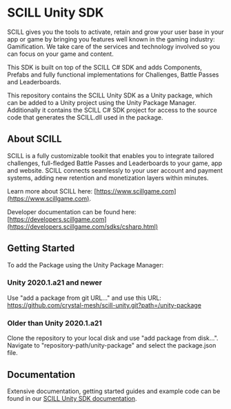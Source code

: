 # SCILL Unity SDK

SCILL gives you the tools to activate, retain and grow your user base in your app or game by bringing you features well known 
in the gaming industry: Gamification. We take care of the services and technology involved so you can focus on your game and content.

This SDK is built on top of the SCILL C# SDK and adds Components, Prefabs and fully functional implementations for Challenges, Battle Passes and Leaderboards.

This repository contains the SCILL Unity SDK as a Unity package, which can be added to a Unity project using the Unity Package Manager. Additionally it contains the SCILL C# SDK project
for access to the source code that generates the SCILL.dll used in the package.

## About SCILL

SCILL is a fully customizable toolkit that enables you to integrate tailored challenges, full-fledged Battle Passes and Leaderboards to your game, app and website. SCILL connects seamlessly to your user account and payment systems, adding new retention 
and monetization layers within minutes.

Learn more about SCILL here: [https://www.scillgame.com](https://www.scillgame.com).

Developer documentation can be found here: [https://developers.scillgame.com](https://developers.scillgame.com/sdks/csharp.html) 

## Getting Started

To add the Package using the Unity Package Manager:

### Unity 2020.1.a21 and newer

Use "add a package from git URL..." and use this URL: https://github.com/crystal-mesh/scill-unity.git?path=/unity-package

### Older than Unity 2020.1.a21

Clone the repository to your local disk and use "add package from disk...". Navigate to "repository-path/unity-package" and select the package.json file.

## Documentation

Extensive documentation, getting started guides and example code can be found in our [SCILL Unity SDK documentation](https://developers.scillgame.com/sdks/unity.html).
